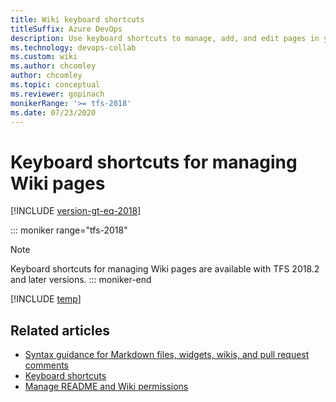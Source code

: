 ```yaml
---
title: Wiki keyboard shortcuts 
titleSuffix: Azure DevOps 
description: Use keyboard shortcuts to manage, add, and edit pages in your built-in team project wiki in Azure DevOps
ms.technology: devops-collab
ms.custom: wiki 
ms.author: chcomley
author: chcomley
ms.topic: conceptual
ms.reviewer: gopinach
monikerRange: '>= tfs-2018'
ms.date: 07/23/2020 
---
```


# Keyboard shortcuts for managing Wiki pages

[!INCLUDE [version-gt-eq-2018](../../includes/version-gt-eq-2018.md)] 

::: moniker range="tfs-2018"
> [!NOTE]  
> Keyboard shortcuts for managing Wiki pages are available with TFS 2018.2 and later versions.
::: moniker-end

[!INCLUDE [temp](../../includes/keyboard-shortcuts/wiki-shortcuts.md)]

## Related articles

- [Syntax guidance for Markdown files, widgets, wikis, and pull request comments](./markdown-guidance.md)  
- [Keyboard shortcuts](../navigation/keyboard-shortcuts.md)
- [Manage README and Wiki permissions](manage-readme-wiki-permissions.md)